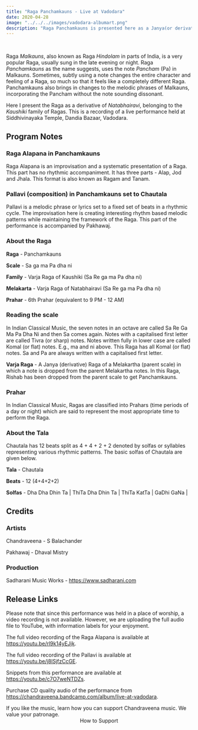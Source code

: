 ```yaml
---
title: "Raga Panchamkauns - Live at Vadodara"
date: 2020-04-28
image: "../../../images/vadodara-albumart.png"
description: "Raga Panchamkauns is presented here as a Janya(or derivative) of Natabhairavi / Kaushiki family of Ragas. Here, I perform a detailed Alap in three sections followed by a composition Chautala (12 beats)"
---
```


<you-tube videoid="rl9k14yEJjk"></you-tube>
<br>

Raga *Malkauns*, also known as Raga *Hindolam* in parts of India, is a very popular Raga, usually sung in the late evening or night. Raga *Panchamkauns* as the name suggests, uses the note *Pancham* (Pa) in Malkauns. Sometimes, subtly using a note changes the entire character and feeling of a Raga, so much so that it feels like a completely different Raga. Panchamkauns also brings in changes to the melodic phrases of Malkauns, incorporating the Pancham without the note sounding dissonant.

Here I present the Raga as a derivative of *Natabhairavi*, belonging to the *Kaushiki* family of Ragas. This is a recording of a live performance held at Siddhivinayaka Temple, Dandia Bazaar, Vadodara.

## Program Notes

### Raga Alapana in Panchamkauns
Raga Alapana is an improvisation and a systematic presentation of a Raga. This part has no rhythmic accompaniment. It has three parts - Alap, Jod and Jhala. This format is also known as Ragam and Tanam.

### Pallavi (composition) in Panchamkauns set to Chautala
Pallavi is a melodic phrase or lyrics set to a fixed set of beats in a rhythmic cycle. The improvisation here is creating interesting rhythm based melodic patterns while maintaining the framework of the Raga. This part of the performance is accompanied by Pakhawaj.

### About the Raga

**Raga** - Panchamkauns

**Scale** - Sa ga ma Pa dha ni

**Family** - Varja Raga of Kaushiki (Sa Re ga ma Pa dha ni)

**Melakarta** - Varja Raga of Natabhairavi (Sa Re ga ma Pa dha ni)

**Prahar** - 6th Prahar (equivalent to 9 PM - 12 AM)

### Reading the scale
In Indian Classical Music, the seven notes in an octave are called Sa Re Ga Ma Pa Dha Ni and then Sa comes again. Notes with a capitalised first letter are called Tivra (or sharp) notes. Notes written fully in lower case are called Komal (or flat) notes. E.g., ma and ni above. This Raga has all Komal (or flat) notes. Sa and Pa are always written with a capitalised first letter.

**Varja Raga** - A Janya (derivative) Raga of a Melakartha (parent scale) in which  a note is dropped from the parent  Melakartha notes. In this Raga, Rishab has been dropped from the parent scale to get Panchamkauns.

### Prahar
In Indian Classical Music, Ragas are classified into Prahars (time periods of a day or night) which are said to represent the most appropriate time to perform the Raga.

### About the Tala

Chautala has 12 beats split as 4 + 4 + 2 + 2 denoted by solfas or syllables representing various rhythmic patterns. The basic solfas of Chautala are given below.

**Tala** - Chautala

**Beats** - 12 (4+4+2+2)

**Solfas** - Dha Dha Dhin Ta | ThiTa Dha Dhin Ta | ThiTa KatTa | GaDhi GaNa |


## Credits
### Artists
Chandraveena - S Balachander

Pakhawaj - Dhaval Mistry

### Production
Sadharani Music Works - https://www.sadharani.com

## Release Links

Please note that since this performance was held in a place of worship, a video recording is not available. However, we are uploading the full audio file to YouTube, with information labels for your enjoyment.

The full video recording of the Raga Alapana is available at https://youtu.be/rl9k14yEJjk.

The full video recording of the Pallavi is available at https://youtu.be/j8lSjfzCcGE.

Snippets from this performance are available at https://youtu.be/c7O7weNTDZs.

Purchase CD quality audio of the performance from https://chandraveena.bandcamp.com/album/live-at-vadodara.

<notice-box>
If you like the music, learn how you can support Chandraveena music. We value your patronage.
<div style="text-align:center">
<my-button to="/support/">How to Support</my-button>
</div>
</notice-box>

